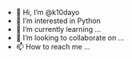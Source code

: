 - 👋 Hi, I’m @k10dayo
- 👀 I’m interested in Python
- 🌱 I’m currently learning ...
- 💞️ I’m looking to collaborate on ...
- 📫 How to reach me ...

<!---
k10dayo/k10dayo is a ✨ special ✨ repository because its `README.md` (this file) appears on your GitHub profile.
You can click the Preview link to take a look at your changes.
--->
